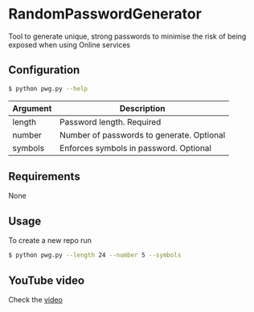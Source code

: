 # RandomPasswordGenerator

Tool to generate unique, strong passwords to minimise the risk of being exposed when using Online services 

## Configuration
```bash
$ python pwg.py --help
```

| Argument  | Description |
| --------  | ----------- | 
| length    | Password length. Required |
| number    | Number of passwords to generate. Optional |
| symbols   | Enforces symbols in password. Optional |

## Requirements
None

## Usage

To create a new repo run
```bash
$ python pwg.py --length 24 --number 5 --symbols
```

## YouTube video
Check the [video](https://youtu.be/QiHvRDcWRXI) 

